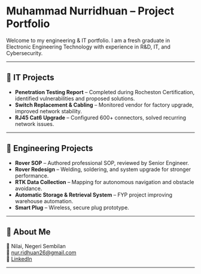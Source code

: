 # Muhammad Nurridhuan – Project Portfolio  

Welcome to my engineering & IT portfolio. I am a fresh graduate in Electronic Engineering Technology with experience in R&D, IT, and Cybersecurity.  

---

## 🔹 IT Projects
- **Penetration Testing Report** – Completed during Rocheston Certification, identified vulnerabilities and proposed solutions.  
- **Switch Replacement & Cabling** – Monitored vendor for factory upgrade, improved network stability.  
- **RJ45 Cat6 Upgrade** – Configured 600+ connectors, solved recurring network issues.  

---

## 🔹 Engineering Projects
- **Rover SOP** – Authored professional SOP, reviewed by Senior Engineer.  
- **Rover Redesign** – Welding, soldering, and system upgrade for stronger performance.  
- **RTK Data Collection** – Mapping for autonomous navigation and obstacle avoidance.  
- **Automatic Storage & Retrieval System** – FYP project improving warehouse automation.  
- **Smart Plug** – Wireless, secure plug prototype.  

---

## 🔹 About Me
📍 Nilai, Negeri Sembilan  
📧 nur.ridhuan26@gmail.com  
🔗 [LinkedIn](https://linkedin.com/in/muhd-ridhuan-norasdi)  

---
